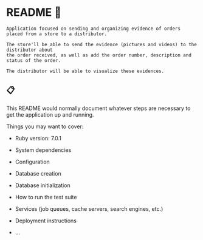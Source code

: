 # README 🚀

    Application focused on sending and organizing evidence of orders placed from a store to a distributor.

    The store'll be able to send the evidence (pictures and videos) to the distributor about
    the order received, as well as add the order number, description and status of the order.

    The distributor will be able to visualize these evidences.

## 📋

This README would normally document whatever steps are necessary to get the
application up and running.

Things you may want to cover:

* Ruby version: 7.0.1

* System dependencies

* Configuration

* Database creation

* Database initialization

* How to run the test suite

* Services (job queues, cache servers, search engines, etc.)

* Deployment instructions

* ...
